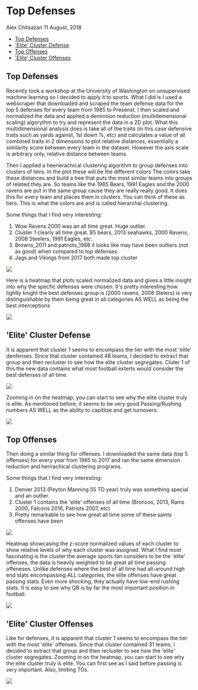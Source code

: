 Top Defenses
================
Alex Chitsazan
11 August, 2018

-   [Top Defenses](#top-defenses)
-   ['Elite' Cluster Defense](#elite-cluster-defense)
-   [Top Offenses](#top-offenses)
-   ['Elite' Cluster Offenses](#elite-cluster-offenses)

Top Defenses
------------

Recently took a workshop at the University of Washington on unsupervised machine learning so I decided to apply it to sports. What I did is I used a webscraper that downloaded and scraped the team defense data for the top 5 defenses for every team from 1985 to Presenst. I then scaled and normalized the data and applied a deminsion reduction (multidemensional scaling) algorythm to try and represent the data in a 2D plot. What this multidimensional analysis does is take all of the traits (in this case defensive traits such as yards against, 1st down %, etc) and calculates a value of all combined traits in 2 dimensions to plot relative distances, essentially a similarity score between every team in the dataset. However the axis scale is arbitrary only, relative distance between teams.

Then I applied a heerierachical clustering algorithm to group defenses into clusters of teirs. In the plot these will be the different colors The colors take these distances and build a tree that puts the most similar teams into groups of related they are. So teams like the 1985 Bears, 1991 Eagles and the 2000 ravens are put in the same group cause they are really really good. It does this for every team and places them in clusters. You can think of these as tiers. This is what the colors are and is called hierarchal clustering.

Some things that I find very interesting:

1.  Wow Ravens 2000 was an all time great. Huge outlier.
2.  Cluster 1 clearly all time great. 85 bears, 2013 seahawks, 2000 Ravens, 2008 Steelers, 1991 Eagles, etc.
3.  Browns\_2011 and patriots\_1988 it looks like may have been outliers (not as good) when compared to top defenses.
4.  Jags and Vikings from 2017 both made top cluster

![](README_files/figure-markdown_github/Defenses-1.png)

Here is a heatmap that plots scaled normalized data and gives a little insight into why the specfic defenses were chosen. It's pretty interesting how tightly knight the best defenses group is (2000 ravens, 2008 Stelers) is very distinguishable by them being great in all categories AS WELL as being the best interceptions

![](README_files/figure-markdown_github/defensesheatmap-1.png)

'Elite' Cluster Defense
-----------------------

It is apparent that cluster 1 seems to encompass the tier with the most 'elite' denfenses. Since that cluster contained 48 teams, I decided to extract that group and then recluster to see how the elite cluster segregates. Cluter 1 of this the new data contains what most football exterts would consider the best defenses of all time.

![](README_files/figure-markdown_github/Defenseszoom-1.png)

Zooming in on the heatmap, you can start to see why the elite cluster truly is elite. As mentioned before, it seems to be very good Passing/Rushing numbers AS WELL as the ability to capitlize and get turnovers.

![](README_files/figure-markdown_github/defensesheatmapzoom-1.png)

Top Offenses
------------

Then doing a similar thing for offenses. I downloaded the same data (top 5 offenses) for every year from 1985 to 2017 and ran the same dimension reduction and herirachical clustering programs.

Some things that I find very interesting:

1.  Denver 2013 (Peyton Manning 55 TD year) truly was something special and an outlier.
2.  Cluster 1 contains the 'elite' offenses of all time (Broncos, 2013, Rams 2000, Falcons 2016, Patriots 2007, etc)
3.  Pretty remarkable to see how great all time some of these saints offenses have been

![](README_files/figure-markdown_github/Offenses-1.png)

Heatmap showcasing the z-score normalized values of each cluster to show relative levels of why each cluster was assigned. What I find most fascinating is the cluster the average sports fan considers to be the 'elite' offenses, the data is heavily weighted to be great all time passing offeneses. Unlike defenses where the best of all time had all-around high end stats encompassing ALL categories, the elite offenses have great passing stats. Even more shocking, they actually have low-end rushing stats. It is easy to see why QB is by far the most important position in football.

![](README_files/figure-markdown_github/offensesHeatmap-1.png)

'Elite' Cluster Offenses
------------------------

Like for defenses, it is apparent that cluster 1 seems to encompass the tier with the most 'elite' offenses. Since that cluster contained 31 teams, I decided to extract that group and then recluster to see how the 'elite' cluster segregates. Zooming in on the heatmap, you can start to see why the elite cluster truly is elite. You can first see as I said before passing is very important. Also, limiting TOs.

![](README_files/figure-markdown_github/offensesHeatmapZoom-1.png)
